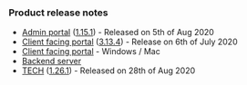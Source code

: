 ### Product release notes
* [Admin portal](/release-notes/admin) ([1.15.1](/release-notes/admin/v1.15.1)) - Released on 5th of Aug 2020
* [Client facing portal](/release-notes/portal) ([3.13.4](/release-notes/portal/v3.13)) - Release on 6th of July 2020
* [Client facing portal](https://help.deskdirector.com/article/4uzjpwaiou-dd-portal-changelog) - Windows / Mac
* [Backend server](https://help.deskdirector.com/article/5ml4ieesph-server-changelog)
* [TECH](/release-notes/tech) ([1.26.1](/release-notes/tech/v1.26)) - Released on 28th of Aug 2020
